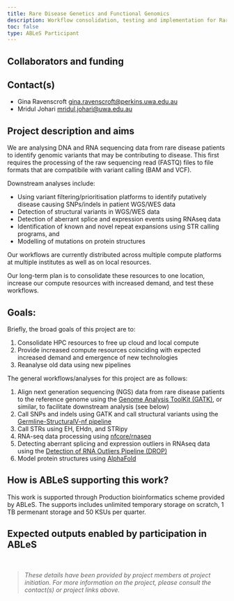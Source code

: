 ```yaml
---
title: Rare Disease Genetics and Functional Genomics 
description: Workflow consolidation, testing and implementation for Rare Disease Genetics and Functional Genomics managed by the Harry Perkins Institute of Medical Research.
toc: false
type: ABLeS Participant
---
```


## Collaborators and funding


## Contact(s)

- Gina Ravenscroft <gina.ravenscroft@perkins.uwa.edu.au>
- Mridul Johari <mridul.johari@uwa.edu.au>



## Project description and aims

We are analysing DNA and RNA sequencing data from rare disease patients to identify genomic variants that may be contributing to disease. This first requires the processing of the raw sequencing read (FASTQ) files to file formats that are compatibile with variant calling (BAM and VCF). 

Downstream analyses include: 
- Using variant filtering/prioritisation platforms to identify putatively disease causing SNPs/indels in patient WGS/WES data
- Detection of structural variants in WGS/WES data
- Detection of aberrant splice and expression events using RNAseq data
- Identification of known and novel repeat expansions using STR calling programs, and
- Modelling of mutations on protein structures

Our workflows are currently distributed across multiple compute platforms at multiple institutes as well as on local resources. 

Our long-term plan is to consolidate these resources to one location, increase our compute resources with increased demand, and test these workflows.

## Goals:

Briefly, the broad goals of this project are to:

1. Consolidate HPC resources to free up cloud and local compute
2. Provide increased compute resources coinciding with expected increased demand and emergence of new technologies
3. Reanalyse old data using new pipelines

The general workflows/analyses for this project are as follows:

1. Align next generation sequencing (NGS) data from rare disease patients to the reference genome using the [Genome Analysis ToolKit (GATK)](https://bio.tools/gatk), or similar, to facilitate downstream analysis (see below)
2. Call SNPs and indels using GATK and call structural variants using the [Germline-StructuralV-nf pipeline](https://doi.org/10.48546/WORKFLOWHUB.WORKFLOW.431.1) 
3. Call STRs using EH, EHdn, and STRipy 
4. RNA-seq data processing using [nfcore/rnaseq](https://github.com/nf-core/rnaseq) 
5. Detecting aberrant splicing and expression outliers in RNAseq data using the [Detection of RNA Outliers Pipeline (DROP)](https://gagneurlab-drop.readthedocs.io/en/latest/)
6. Model protein structures using [AlphaFold](https://bio.tools/alphafold_2)


## How is ABLeS supporting this work?

This work is supported through Production bioinformatics scheme provided by ABLeS. The supports includes unlimited temporary storage on scratch, 1 TB permenant storage  and 50 KSUs per quarter.


## Expected outputs enabled by participation in ABLeS

<br/>

> *These details have been provided by project members at project initiation. For more information on the project, please consult the contact(s) or project links above.*
